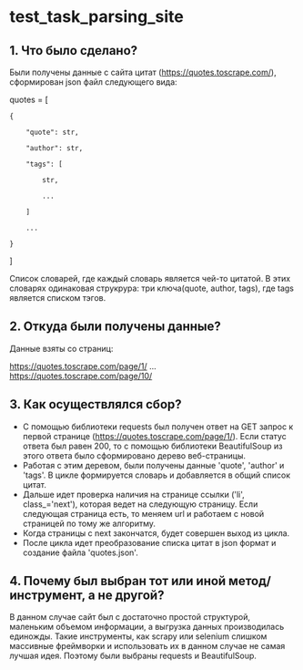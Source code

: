 # test_task_parsing_site

## 1. Что было сделано?

Были получены данные с сайта цитат (https://quotes.toscrape.com/), сформирован json файл следующего вида:

quotes = [

    {
    
        "quote": str,
        
        "author": str,
        
        "tags": [
        
            str,
            
            ...
            
        ]
        
        ...
        
    }
    
]

Список словарей, где каждый словарь является чей-то цитатой. В этих словарях одинаковая струкрура: три ключа(quote, author, tags), где tags является списком тэгов.

## 2. Откуда были получены данные?

Данные взяты со страниц: 

https://quotes.toscrape.com/page/1/ ... https://quotes.toscrape.com/page/10/

## 3. Как осуществлялся сбор?
   
- С помощью библиотеки requests был получен ответ на GET запрос к первой странице (https://quotes.toscrape.com/page/1/). Если статус ответа был равен 200, то с помощью библиотеки BeautifulSoup из этого ответа было сформировано дерево веб-страницы. 
- Работая с этим деревом, были получены данные 'quote', 'author' и 'tags'. В цикле формируется словарь и добавляется в общий список цитат.
- Дальше идет проверка наличия на странице ссылки ('li', class_='next'), которая ведет на следующую страницу. Если следующая страница есть, то меняем url и работаем с новой страницей по тому же алгоритму.
- Когда страницы с next закончатся, будет совершен выход из цикла.
- После цикла идет преобразование списка цитат в json формат и создание файла 'quotes.json'.

## 4. Почему был выбран тот или иной метод/инструмент, а не другой?
В данном случае сайт был с достаточно простой структурой, маленьким объемом информации, а выгрузка данных производилась единожды. Такие инструменты, как scrapy или selenium слишком массивные фреймворки и использовать их в данном случае не самая лучшая идея.
Поэтому были выбраны requests и BeautifulSoup.

